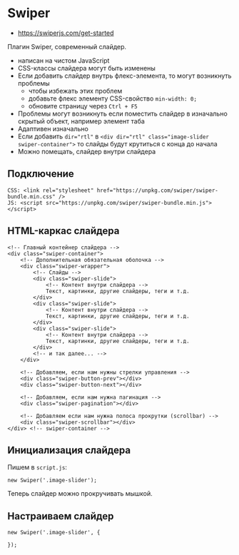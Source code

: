 # Swiper
- https://swiperjs.com/get-started

Плагин Swiper, современный слайдер.
- написан на чистом JavaScript
- CSS-классы слайдера могут быть изменены
- Если добавить слайдер внутрь флекс-элемента, то могут возникнуть проблемы
    - чтобы избежать этих проблем
    - добавьте флекс элементу CSS-свойство `min-width: 0;`
    - обновите страницу через `Ctrl + F5`
- Проблемы могут возникнуть если поместить слайдер в изначально скрытый объект, например элемент таба
- Адаптивен изначально
- Если добавить `dir="rtl"` в `<div dir="rtl" class="image-slider swiper-container">` то слайды будут крутиться с конца до начала
- Можно помещать, слайдер внутри слайдера

## Подключение

    CSS: <link rel="stylesheet" href="https://unpkg.com/swiper/swiper-bundle.min.css" />
    JS: <script src="https://unpkg.com/swiper/swiper-bundle.min.js"></script>

## HTML-каркас слайдера

    <!-- Главный контейнер слайдера -->
    <div class="swiper-container">
        <!-- Дополнительная обязательная оболочка -->
        <div class="swiper-wrapper">
            <!-- Слайды -->
            <div class="swiper-slide">
                <!-- Контент внутри слайдера -->
                Текст, картинки, другие слайдеры, теги и т.д.
            </div>
            <div class="swiper-slide">
                <!-- Контент внутри слайдера -->
                Текст, картинки, другие слайдеры, теги и т.д.
            </div>
            <div class="swiper-slide">
                <!-- Контент внутри слайдера -->
                Текст, картинки, другие слайдеры, теги и т.д.
            </div>
            <!-- и так далее... -->
        </div>

        <!-- Добавляем, если нам нужны стрелки управления -->
        <div class="swiper-button-prev"></div>
        <div class="swiper-button-next"></div>

        <!-- Добавляем, если нам нужна пагинация -->
        <div class="swiper-pagination"></div>

        <!-- Добавляем если нам нужна полоса прокрутки (scrollbar) -->
        <div class="swiper-scrollbar"></div>
    </div> <!-- swiper-container -->

## Инициализация слайдера
Пишем в `script.js`:

    new Swiper('.image-slider');

Теперь слайдер можно прокручивать мышкой.

## Настраиваем слайдер

    new Swiper('.image-slider', {

    });
